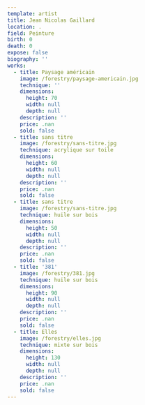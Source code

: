 ```yaml
---
template: artist
title: Jean Nicolas Gaillard
location: .
field: Peinture
birth: 0
death: 0
expose: false
biography: ''
works:
  - title: Paysage américain
    image: /forestry/paysage-americain.jpg
    technique: ''
    dimensions:
      height: 70
      width: null
      depth: null
    description: ''
    price: .nan
    sold: false
  - title: sans titre
    image: /forestry/sans-titre.jpg
    technique: acrylique sur toile
    dimensions:
      height: 60
      width: null
      depth: null
    description: ''
    price: .nan
    sold: false
  - title: sans titre
    image: /forestry/sans-titre.jpg
    technique: huile sur bois
    dimensions:
      height: 50
      width: null
      depth: null
    description: ''
    price: .nan
    sold: false
  - title: '381'
    image: /forestry/381.jpg
    technique: huile sur bois
    dimensions:
      height: 90
      width: null
      depth: null
    description: ''
    price: .nan
    sold: false
  - title: Elles
    image: /forestry/elles.jpg
    technique: mixte sur bois
    dimensions:
      height: 130
      width: null
      depth: null
    description: ''
    price: .nan
    sold: false
---
```


